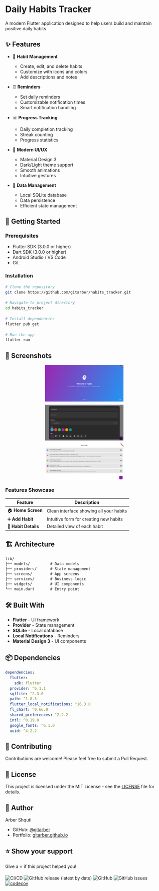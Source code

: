 # Daily Habits Tracker

A modern Flutter application designed to help users build and maintain positive daily habits.

## ✨ Features

- 📝 **Habit Management**
  - Create, edit, and delete habits
  - Customize with icons and colors
  - Add descriptions and notes

- ⏰ **Reminders**
  - Set daily reminders
  - Customizable notification times
  - Smart notification handling

- 📊 **Progress Tracking**
  - Daily completion tracking
  - Streak counting
  - Progress statistics

- 🎨 **Modern UI/UX**
  - Material Design 3
  - Dark/Light theme support
  - Smooth animations
  - Intuitive gestures

- 💾 **Data Management**
  - Local SQLite database
  - Data persistence
  - Efficient state management

## 🚀 Getting Started

### Prerequisites

- Flutter SDK (3.0.0 or higher)
- Dart SDK (3.0.0 or higher)
- Android Studio / VS Code
- Git

### Installation

```bash
# Clone the repository
git clone https://github.com/gitarber/habits_tracker.git

# Navigate to project directory
cd habits_tracker

# Install dependencies
flutter pub get

# Run the app
flutter run
```

## 📱 Screenshots

<div align="center">
  <div style="display: flex; flex-wrap: wrap; gap: 10px; justify-content: center;">
    <img src="assets/screenshots/home_screen.png" width="250" alt="Home Screen"/>
    <img src="assets/screenshots/add_habit.png" width="250" alt="Add Habit"/>
    <img src="assets/screenshots/habit_details.png" width="250" alt="Habit Details"/>
  </div>
</div>

### Features Showcase

| Feature | Description |
|---------|-------------|
| 🏠 **Home Screen** | Clean interface showing all your habits |
| ➕ **Add Habit** | Intuitive form for creating new habits |
| 📝 **Habit Details** | Detailed view of each habit |

## 🏗️ Architecture

```
lib/
├── models/         # Data models
├── providers/      # State management
├── screens/        # App screens
├── services/       # Business logic
├── widgets/        # UI components
└── main.dart       # Entry point
```

## 🛠️ Built With

- **Flutter** - UI framework
- **Provider** - State management
- **SQLite** - Local database
- **Local Notifications** - Reminders
- **Material Design 3** - UI components

## 📦 Dependencies

```yaml
dependencies:
  flutter:
    sdk: flutter
  provider: ^6.1.1
  sqflite: ^2.3.0
  path: ^1.8.3
  flutter_local_notifications: ^16.3.0
  fl_chart: ^0.66.0
  shared_preferences: ^2.2.2
  intl: ^0.19.0
  google_fonts: ^6.1.0
  uuid: ^4.2.2
```

## 🤝 Contributing

Contributions are welcome! Please feel free to submit a Pull Request.

## 📄 License

This project is licensed under the MIT License - see the [LICENSE](LICENSE) file for details.

## 👤 Author

Arber Shquti
- GitHub: [@gitarber](https://github.com/gitarber)
- Portfolio: [gitarber.github.io](https://gitarber.github.io)

## ⭐ Show your support

Give a ⭐️ if this project helped you!

![CI/CD](https://github.com/gitarber/habits_tracker/workflows/Flutter%20CI%CD/badge.svg)
![GitHub release (latest by date)](https://img.shields.io/github/v/release/gitarber/habits_tracker)
![GitHub](https://img.shields.io/github/license/gitarber/habits_tracker)
![GitHub issues](https://img.shields.io/github/issues/gitarber/habits_tracker)
[![codecov](https://codecov.io/gh/gitarber/habits_tracker/branch/main/graph/badge.svg)](https://codecov.io/gh/gitarber/habits_tracker) 